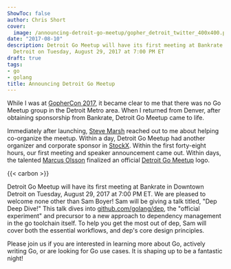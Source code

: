 ```yaml
---
ShowToc: false
author: Chris Short
cover:
  image: /announcing-detroit-go-meetup/gopher_detroit_twitter_400x400.png
date: "2017-08-10"
description: Detroit Go Meetup will have its first meeting at Bankrate in Downtown
  Detroit on Tuesday, August 29, 2017 at 7:00 PM ET
draft: true
tags:
- go
- golang
title: Announcing Detroit Go Meetup
---
```


While I was at [GopherCon 2017](/video/gophercon-2017-lightning-talk/), it became clear to me that there was no Go Meetup group in the Detroit Metro area. When I returned from Denver, after obtaining sponsorship from Bankrate, Detroit Go Meetup came to life.


Immediately after launching, [Steve Marsh](https://github.com/Swampy821) reached out to me about helping co-organize the meetup. Within a day, Detroit Go Meetup had another organizer and corporate sponsor in [StockX](https://stockx.com/). Within the first forty-eight hours, our first meeting and speaker announcement came out. Within days, the talented [Marcus Olsson](https://marcus.se.net/) finalized an official [Detroit Go Meetup](https://detroitgolang.com/) logo.

{{< carbon >}}

Detroit Go Meetup will have its first meeting at Bankrate in Downtown Detroit on Tuesday, August 29, 2017 at 7:00 PM ET. We are pleased to welcome none other than Sam Boyer! Sam will be giving a talk titled, "Dep Deep Dive!" This talk dives into [github.com/golang/dep](https://github.com/golang/dep), the "official experiment" and precursor to a new approach to dependency management in the go toolchain itself. To help you get the most out of dep, Sam will cover both the essential workflows, and dep's core design principles.

Please join us if you are interested in learning more about Go, actively writing Go, or are looking for Go use cases. It is shaping up to be a fantastic night!
